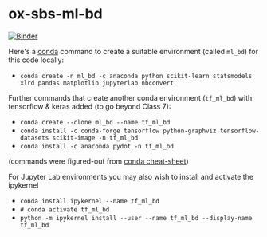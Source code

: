 # ox-sbs-ml-bd

[![Binder](https://mybinder.org/badge_logo.svg)](https://mybinder.org/v2/gh/jeremy-large/ox-sbs-ml-bd/master)


Here's a [conda](https://www.anaconda.com/products/individual) command to create a suitable environment (called `ml_bd`) for this code locally:
* `conda create -n ml_bd -c anaconda python scikit-learn statsmodels xlrd pandas matplotlib jupyterlab nbconvert`


Further commands that create another conda environment (`tf_ml_bd`) with tensorflow & keras added (to go beyond Class 7):
* `conda create --clone ml_bd --name tf_ml_bd`
* `conda install -c conda-forge tensorflow python-graphviz tensorflow-datasets scikit-image -n tf_ml_bd`
* `conda install -c anaconda pydot -n tf_ml_bd`

(commands were figured-out from [conda cheat-sheet](https://docs.conda.io/projects/conda/en/4.6.0/_downloads/52a95608c49671267e40c689e0bc00ca/conda-cheatsheet.pdf))


For Jupyter Lab environments you may also wish to install and activate the ipykernel
* `conda install ipykernel --name tf_ml_bd`
* `# conda activate tf_ml_bd`
* `python -m ipykernel install --user --name tf_ml_bd --display-name tf_ml_bd`

